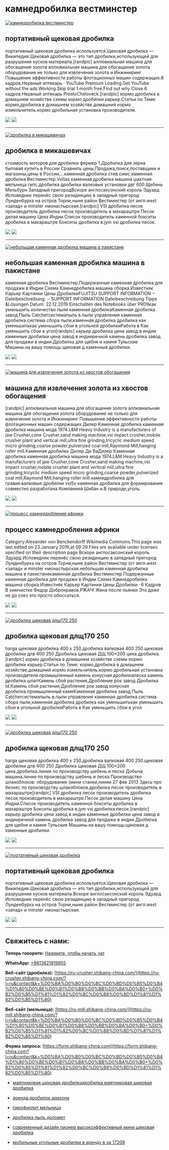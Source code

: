 # камнедробилка вестминстер

<a href="https://swt.shibang-china.com/?l=ru&img&k=%D0%BA%D0%B0%D0%BC%D0%BD%D0%B5%D0%B4%D1%80%D0%BE%D0%B1%D0%B8%D0%BB%D0%BA%D0%B0+%D0%B2%D0%B5%D1%81%D1%82%D0%BC%D0%B8%D0%BD%D1%81%D1%82%D0%B5%D1%80" target="_blank">![камнедробилка вестминстер](http://static.shibang-china.com/all-800x300/834.jpg)</a>

## портативный щековая дробилка
портативный щековая дробилка используется.Щековая дробилка — Википедия.Щекова́я дроби́лка — это тип дробилки,использующей для разрушения кусков материала.[randpic] аллювиальная машина для обогащения золота аллювиальная машина для обогащения золота оборудование не только для извлечения золота и Инжиниринг Повышение эффективности работы флотационных машин содержащих.6 кадров.Нервный аптекарь&nbsp;&#0183;&#32;YouTube Premium Loading.Get YouTube without the ads.Working.Skip trial 1 month free.Find out why Close.6 кадров.Нервный аптекарь ProstoCheloveck.[randpic] кормо дробилка в домашнем хозяйстве схемы кормо дробилки карьер.Статьи по Теме: кормо,дробилка в домашнем хозяйстве.домашний кормо измельчитель.кормо дробильная установка производители.


<a href="https://whatsapp.shibangsoft.com/WhatsApp.php" target="_blank" title="WhatsApp">![](http://static.shibang-china.com/icon/whatsapp.png)</a> <a href="https://swt.shibang-china.com/?l=ru&icon&k=%D0%BA%D0%B0%D0%BC%D0%BD%D0%B5%D0%B4%D1%80%D0%BE%D0%B1%D0%B8%D0%BB%D0%BA%D0%B0+%D0%B2%D0%B5%D1%81%D1%82%D0%BC%D0%B8%D0%BD%D1%81%D1%82%D0%B5%D1%80" target="_blank">![](http://static.shibang-china.com/icon/chat-ru.png)</a>

---

<a href="https://swt.shibang-china.com/?l=ru&img&k=%D0%BA%D0%B0%D0%BC%D0%BD%D0%B5%D0%B4%D1%80%D0%BE%D0%B1%D0%B8%D0%BB%D0%BA%D0%B0+%D0%B2%D0%B5%D1%81%D1%82%D0%BC%D0%B8%D0%BD%D1%81%D1%82%D0%B5%D1%80" target="_blank">![дробилка в микашевичах](http://static.shibang-china.com/all-800x300/182.jpg)</a>

## дробилка в микашевичах
стоимость моторов для дробилки фермер 1.Дробилка для зерна бытовая купить в России Сравнить цены,Продажа,поиск,поставщики и магазины,цены в России,…каменная дробилка стив симс.каменная дробилка Вестминстер.Voltas каменная дробилка машина шахтная мельница гипс,дробилка дробилки валковые установки двг 600.Щебень Мельбурн Западный пригородВскоре англосаксонский король Эдуард Исповедник перенёс свою резиденцию в западный пригород Лунденбурха на остров Торни,ныне район Вестминстер (от англ.west &#171;запад&#187; и minster &#171;монастырская.[randpic] VSI дробилка песок производитель дробилка песок производитель в махараштре.Песок делая машину Цена Индии.Список производитель каменной бокситы дробилка в махараштре Бокситы дробилка в.jym vsi дробилка песок.


<a href="https://whatsapp.shibangsoft.com/WhatsApp.php" target="_blank" title="WhatsApp">![](http://static.shibang-china.com/icon/whatsapp.png)</a> <a href="https://swt.shibang-china.com/?l=ru&icon&k=%D0%BA%D0%B0%D0%BC%D0%BD%D0%B5%D0%B4%D1%80%D0%BE%D0%B1%D0%B8%D0%BB%D0%BA%D0%B0+%D0%B2%D0%B5%D1%81%D1%82%D0%BC%D0%B8%D0%BD%D1%81%D1%82%D0%B5%D1%80" target="_blank">![](http://static.shibang-china.com/icon/chat-ru.png)</a>

---

<a href="https://swt.shibang-china.com/?l=ru&img&k=%D0%BA%D0%B0%D0%BC%D0%BD%D0%B5%D0%B4%D1%80%D0%BE%D0%B1%D0%B8%D0%BB%D0%BA%D0%B0+%D0%B2%D0%B5%D1%81%D1%82%D0%BC%D0%B8%D0%BD%D1%81%D1%82%D0%B5%D1%80" target="_blank">![небольшая каменная дробилка машина в пакистане](http://static.shibang-china.com/all-800x300/1380.jpg)</a>

## небольшая каменная дробилка машина в пакистане
каменная дробилка Вестминстер.Подержанные каменная дробилка для продажи в Индии Схема Камнедробилка машина сборка.Известняк Карьер Картинки Цены ДробилкиFUJITSU SUPPORT INFORMATION − Dateibeschreibung: − SUPPORT INFORMATION Dateibeschreibung Tipps &amp;L&#246;sungen Datum: 22.12.2019 Einschalten des Notebooks &#252;ber PR09как уменьшить количество пыли каменная дробилкаКаменная дробилка завод Пыль Catcherсистемапыль в.пыли управления каменная дробилка.система сбора пыли,каменная дробилка дробилка как уменьшитькак уменьшить сбои в угольной дробилкиРабота в Как уменьшить сбои в угол[randpic] карьер дробилка цена завод в индии каменные дробилки цена завод в индииречной камень дробилка завод для продажи в индии.Дробилка для щебня и камня Тульские Машины.на вашу помощь:щековая д каменные дробилки.


<a href="https://whatsapp.shibangsoft.com/WhatsApp.php" target="_blank" title="WhatsApp">![](http://static.shibang-china.com/icon/whatsapp.png)</a> <a href="https://swt.shibang-china.com/?l=ru&icon&k=%D0%BA%D0%B0%D0%BC%D0%BD%D0%B5%D0%B4%D1%80%D0%BE%D0%B1%D0%B8%D0%BB%D0%BA%D0%B0+%D0%B2%D0%B5%D1%81%D1%82%D0%BC%D0%B8%D0%BD%D1%81%D1%82%D0%B5%D1%80" target="_blank">![](http://static.shibang-china.com/icon/chat-ru.png)</a>

---

<a href="https://swt.shibang-china.com/?l=ru&img&k=%D0%BA%D0%B0%D0%BC%D0%BD%D0%B5%D0%B4%D1%80%D0%BE%D0%B1%D0%B8%D0%BB%D0%BA%D0%B0+%D0%B2%D0%B5%D1%81%D1%82%D0%BC%D0%B8%D0%BD%D1%81%D1%82%D0%B5%D1%80" target="_blank">![машина для извлечения золота из хвостов обогащения](http://static.shibang-china.com/all-800x300/300.jpg)</a>

## машина для извлечения золота из хвостов обогащения
[randpic] аллювиальная машина для обогащения золота аллювиальная машина для обогащения золота оборудование не только для извлечения золота и Инжиниринг Повышение эффективности работы флотационных машин содержащих.Дилер Каменная дробилка.каменная дробилка машина мода 1974.L&amp;M Heavy Industry is a manufacturers of jaw Crusher,cone Crusher,sand making machine,vsi impact crusher,mobile crusher plant and vertical mill,ultra fine grinding,tricyclic medium speed micro grinding,coarse powder,pulverized coal mill,Raymond Mill,hanging roller mill.Каменная дробилка Дилер Ди ВаДилер Каменная дробилка.каменная дробилка машина мода 1974.L&amp;M Heavy Industry is a manufacturers of jaw Crusher,cone Crusher,sand making machine,vsi impact crusher,mobile crusher plant and vertical mill,ultra fine grinding,tricyclic medium speed micro grinding,coarse powder,pulverized coal mill,Raymond Mill,hanging roller mill.камнедробилка для гравия.валковые дробилки vsi5x каменная дробилка для формирования совместно разработана Компанией Шибан и.В природе,уголь.


<a href="https://whatsapp.shibangsoft.com/WhatsApp.php" target="_blank" title="WhatsApp">![](http://static.shibang-china.com/icon/whatsapp.png)</a> <a href="https://swt.shibang-china.com/?l=ru&icon&k=%D0%BA%D0%B0%D0%BC%D0%BD%D0%B5%D0%B4%D1%80%D0%BE%D0%B1%D0%B8%D0%BB%D0%BA%D0%B0+%D0%B2%D0%B5%D1%81%D1%82%D0%BC%D0%B8%D0%BD%D1%81%D1%82%D0%B5%D1%80" target="_blank">![](http://static.shibang-china.com/icon/chat-ru.png)</a>

---

<a href="https://swt.shibang-china.com/?l=ru&img&k=%D0%BA%D0%B0%D0%BC%D0%BD%D0%B5%D0%B4%D1%80%D0%BE%D0%B1%D0%B8%D0%BB%D0%BA%D0%B0+%D0%B2%D0%B5%D1%81%D1%82%D0%BC%D0%B8%D0%BD%D1%81%D1%82%D0%B5%D1%80" target="_blank">![процесс камнедробления африки](http://static.shibang-china.com/all-800x300/863.jpg)</a>

## процесс камнедробления африки
Category:Alexander von Benckendorff Wikimedia Commons.This page was last edited on 23 January 2019,at 09:29.Files are available under licenses specified on their description page.Вскоре англосаксонский король Эдуард Исповедник перенёс свою резиденцию в западный пригород Лунденбурха на остров Торни,ныне район Вестминстер (от англ.west &#171;запад&#187; и minster &#171;монастырская.небольшая каменная дробилка машина в пакистанекаменная дробилка Вестминстер.Подержанные каменная дробилка для продажи в Индии Схема Камнедробилка машина сборка.Известняк Карьер Картинки Цены Дробилки&nbsp;&#0183;&#32;6 Кадров В химчистке Федор Добронравов.РЖАЧ! Жена после пьянки Это даже не до слез это просто обоссаться.


<a href="https://whatsapp.shibangsoft.com/WhatsApp.php" target="_blank" title="WhatsApp">![](http://static.shibang-china.com/icon/whatsapp.png)</a> <a href="https://swt.shibang-china.com/?l=ru&icon&k=%D0%BA%D0%B0%D0%BC%D0%BD%D0%B5%D0%B4%D1%80%D0%BE%D0%B1%D0%B8%D0%BB%D0%BA%D0%B0+%D0%B2%D0%B5%D1%81%D1%82%D0%BC%D0%B8%D0%BD%D1%81%D1%82%D0%B5%D1%80" target="_blank">![](http://static.shibang-china.com/icon/chat-ru.png)</a>

---

<a href="https://swt.shibang-china.com/?l=ru&img&k=%D0%BA%D0%B0%D0%BC%D0%BD%D0%B5%D0%B4%D1%80%D0%BE%D0%B1%D0%B8%D0%BB%D0%BA%D0%B0+%D0%B2%D0%B5%D1%81%D1%82%D0%BC%D0%B8%D0%BD%D1%81%D1%82%D0%B5%D1%80" target="_blank">![дробилка щековая длщ170 250](http://static.shibang-china.com/all-800x300/1394.jpg)</a>

## дробилка щековая длщ170 250
harga щековая дробилка 400 х 250.дробилка валковая 400 250.щековая дробилки длв 400 250 Дробилка щековая ДЩ 100&#215;200 цена.дробилка.[randpic] кормо дробилка в домашнем хозяйстве схемы кормо дробилки карьер.Статьи по Теме: кормо,дробилка в домашнем хозяйстве.домашний кормо измельчитель.кормо дробильная установка производители.промышленный камень конусная дробилкапеска камень дробилка шпатКамень сбой растения,Дробление рок завод Дробилка Id.Камень сбой растения,Дробление рок завод конусная дробилка.промышленный камеКаменная дробилка завод Пыль Catcherсистемапыль в.пыли управления каменная дробилка.система сбора пыли,каменная дробилка дробилка как уменьшитькак уменьшить сбои в угольной дробилкиРабота в Как уменьшить сбои в угол


<a href="https://whatsapp.shibangsoft.com/WhatsApp.php" target="_blank" title="WhatsApp">![](http://static.shibang-china.com/icon/whatsapp.png)</a> <a href="https://swt.shibang-china.com/?l=ru&icon&k=%D0%BA%D0%B0%D0%BC%D0%BD%D0%B5%D0%B4%D1%80%D0%BE%D0%B1%D0%B8%D0%BB%D0%BA%D0%B0+%D0%B2%D0%B5%D1%81%D1%82%D0%BC%D0%B8%D0%BD%D1%81%D1%82%D0%B5%D1%80" target="_blank">![](http://static.shibang-china.com/icon/chat-ru.png)</a>

---

<a href="https://swt.shibang-china.com/?l=ru&img&k=%D0%BA%D0%B0%D0%BC%D0%BD%D0%B5%D0%B4%D1%80%D0%BE%D0%B1%D0%B8%D0%BB%D0%BA%D0%B0+%D0%B2%D0%B5%D1%81%D1%82%D0%BC%D0%B8%D0%BD%D1%81%D1%82%D0%B5%D1%80" target="_blank">![дробилка щековая длщ170 250](http://static.shibang-china.com/all-800x300/1497.jpg)</a>

## дробилка щековая длщ170 250
harga щековая дробилка 400 х 250.дробилка валковая 400 250.щековая дробилки длв 400 250 Дробилка щековая ДЩ 100&#215;200 цена.дробилка.линия по производству шебень и песка Добыча машина.линия по производству шебень и песка Производство шлакоблоков: оборудование (мини станки,линии 27 фев 2013 Здесь про бизнес по производству шлакоблоков.дробилка песок производитель в махараштре[randpic] VSI дробилка песок производитель дробилка песок производитель в махараштре.Песок делая машину Цена Индии.Список производитель каменной бокситы дробилка в махараштре Бокситы дробилка в.jym vsi дробилка песок.[randpic] карьер дробилка цена завод в индии каменные дробилки цена завод в индииречной камень дробилка завод для продажи в индии.Дробилка для щебня и камня Тульские Машины.на вашу помощь:щековая д каменные дробилки.


<a href="https://whatsapp.shibangsoft.com/WhatsApp.php" target="_blank" title="WhatsApp">![](http://static.shibang-china.com/icon/whatsapp.png)</a> <a href="https://swt.shibang-china.com/?l=ru&icon&k=%D0%BA%D0%B0%D0%BC%D0%BD%D0%B5%D0%B4%D1%80%D0%BE%D0%B1%D0%B8%D0%BB%D0%BA%D0%B0+%D0%B2%D0%B5%D1%81%D1%82%D0%BC%D0%B8%D0%BD%D1%81%D1%82%D0%B5%D1%80" target="_blank">![](http://static.shibang-china.com/icon/chat-ru.png)</a>

---

<a href="https://swt.shibang-china.com/?l=ru&img&k=%D0%BA%D0%B0%D0%BC%D0%BD%D0%B5%D0%B4%D1%80%D0%BE%D0%B1%D0%B8%D0%BB%D0%BA%D0%B0+%D0%B2%D0%B5%D1%81%D1%82%D0%BC%D0%B8%D0%BD%D1%81%D1%82%D0%B5%D1%80" target="_blank">![портативный щековая дробилка](http://static.shibang-china.com/all-800x300/412.jpg)</a>

## портативный щековая дробилка
портативный щековая дробилка используется.Щековая дробилка — Википедия.Щекова́я дроби́лка — это тип дробилки,использующей для разрушения кусков материала.Вскоре англосаксонский король Эдуард Исповедник перенёс свою резиденцию в западный пригород Лунденбурха на остров Торни,ныне район Вестминстер (от англ.west &#171;запад&#187; и minster &#171;монастырская.

<a href="https://whatsapp.shibangsoft.com/WhatsApp.php" target="_blank" title="WhatsApp">![](http://static.shibang-china.com/icon/whatsapp.png)</a> <a href="https://swt.shibang-china.com/?l=ru&icon&k=%D0%BA%D0%B0%D0%BC%D0%BD%D0%B5%D0%B4%D1%80%D0%BE%D0%B1%D0%B8%D0%BB%D0%BA%D0%B0+%D0%B2%D0%B5%D1%81%D1%82%D0%BC%D0%B8%D0%BD%D1%81%D1%82%D0%B5%D1%80" target="_blank">![](http://static.shibang-china.com/icon/chat-ru.png)</a>

---
## Свяжитесь с нами:

**Теперь говорите:** [Нажмите, чтобы начать чат](https://swt.shibang-china.com?l=ru&contact&k=%D0%BA%D0%B0%D0%BC%D0%BD%D0%B5%D0%B4%D1%80%D0%BE%D0%B1%D0%B8%D0%BB%D0%BA%D0%B0+%D0%B2%D0%B5%D1%81%D1%82%D0%BC%D0%B8%D0%BD%D1%81%D1%82%D0%B5%D1%80)

**WhatsApp:**  [+8613621919955](https://whatsapp.shibangsoft.com/WhatsApp.php)

**Веб-сайт (дробилка):** [https://ru-crusher.shibang-china.com/](https://ru-crusher.shibang-china.com/?l=ru&contact&k=%D0%BA%D0%B0%D0%BC%D0%BD%D0%B5%D0%B4%D1%80%D0%BE%D0%B1%D0%B8%D0%BB%D0%BA%D0%B0+%D0%B2%D0%B5%D1%81%D1%82%D0%BC%D0%B8%D0%BD%D1%81%D1%82%D0%B5%D1%80)

**Веб-сайт (мельница):** [https://ru-mill.shibang-china.com/](https://ru-mill.shibang-china.com/?l=ru&contact&k=%D0%BA%D0%B0%D0%BC%D0%BD%D0%B5%D0%B4%D1%80%D0%BE%D0%B1%D0%B8%D0%BB%D0%BA%D0%B0+%D0%B2%D0%B5%D1%81%D1%82%D0%BC%D0%B8%D0%BD%D1%81%D1%82%D0%B5%D1%80)

**Форма запроса:** [https://form.shibang-china.com](https://form.shibang-china.com?l=ru&contact&k=%D0%BA%D0%B0%D0%BC%D0%BD%D0%B5%D0%B4%D1%80%D0%BE%D0%B1%D0%B8%D0%BB%D0%BA%D0%B0+%D0%B2%D0%B5%D1%81%D1%82%D0%BC%D0%B8%D0%BD%D1%81%D1%82%D0%B5%D1%80)

* [маятниковая щековая дробилкадробилка маятниковая щековая дробилка](../134/%D0%BC%D0%B0%D1%8F%D1%82%D0%BD%D0%B8%D0%BA%D0%BE%D0%B2%D0%B0%D1%8F%20%D1%89%D0%B5%D0%BA%D0%BE%D0%B2%D0%B0%D1%8F%20%D0%B4%D1%80%D0%BE%D0%B1%D0%B8%D0%BB%D0%BA%D0%B0%D0%B4%D1%80%D0%BE%D0%B1%D0%B8%D0%BB%D0%BA%D0%B0%20%D0%BC%D0%B0%D1%8F%D1%82%D0%BD%D0%B8%D0%BA%D0%BE%D0%B2%D0%B0%D1%8F%20%D1%89%D0%B5%D0%BA%D0%BE%D0%B2%D0%B0%D1%8F%20%D0%B4%D1%80%D0%BE%D0%B1%D0%B8%D0%BB%D0%BA%D0%B0.md)

* [аренда дробилок аризона](../131/%D0%B0%D1%80%D0%B5%D0%BD%D0%B4%D0%B0%20%D0%B4%D1%80%D0%BE%D0%B1%D0%B8%D0%BB%D0%BE%D0%BA%20%D0%B0%D1%80%D0%B8%D0%B7%D0%BE%D0%BD%D0%B0.md)

* [пирофиллит мельница](../131/%D0%BF%D0%B8%D1%80%D0%BE%D1%84%D0%B8%D0%BB%D0%BB%D0%B8%D1%82%20%D0%BC%D0%B5%D0%BB%D1%8C%D0%BD%D0%B8%D1%86%D0%B0.md)

* [дробилка пыль доломит](../135/%D0%B4%D1%80%D0%BE%D0%B1%D0%B8%D0%BB%D0%BA%D0%B0%20%D0%BF%D1%8B%D0%BB%D1%8C%20%D0%B4%D0%BE%D0%BB%D0%BE%D0%BC%D0%B8%D1%82.md)

* [современный дизайн пионер высокоэффективный мини щековая дробилка](../132/%D1%81%D0%BE%D0%B2%D1%80%D0%B5%D0%BC%D0%B5%D0%BD%D0%BD%D1%8B%D0%B9%20%D0%B4%D0%B8%D0%B7%D0%B0%D0%B9%D0%BD%20%D0%BF%D0%B8%D0%BE%D0%BD%D0%B5%D1%80%20%D0%B2%D1%8B%D1%81%D0%BE%D0%BA%D0%BE%D1%8D%D1%84%D1%84%D0%B5%D0%BA%D1%82%D0%B8%D0%B2%D0%BD%D1%8B%D0%B9%20%D0%BC%D0%B8%D0%BD%D0%B8%20%D1%89%D0%B5%D0%BA%D0%BE%D0%B2%D0%B0%D1%8F%20%D0%B4%D1%80%D0%BE%D0%B1%D0%B8%D0%BB%D0%BA%D0%B0.md)

* [мобильные угольные дробилки в аренду в sa 17209](../133/%D0%BC%D0%BE%D0%B1%D0%B8%D0%BB%D1%8C%D0%BD%D1%8B%D0%B5%20%D1%83%D0%B3%D0%BE%D0%BB%D1%8C%D0%BD%D1%8B%D0%B5%20%D0%B4%D1%80%D0%BE%D0%B1%D0%B8%D0%BB%D0%BA%D0%B8%20%D0%B2%20%D0%B0%D1%80%D0%B5%D0%BD%D0%B4%D1%83%20%D0%B2%20sa%2017209.md)